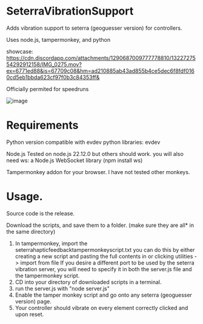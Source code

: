 # SeterraVibrationSupport
Adds vibration support to seterra (geoguesser version) for controllers.

Uses node.js, tampermonkey, and python

showcase: https://cdn.discordapp.com/attachments/1290687009777778810/1322727554292912158/IMG_0275.mov?ex=6771ed88&is=67709c08&hm=ad210885ab43ad855b4ce5dec6f8fdf0160cd5eb1bbda623cf97f0b3c84353ff&

Officially permited for speedruns

![image](https://github.com/user-attachments/assets/ebd08120-311d-45fe-a633-5b73806d6123)

# Requirements
Python version compatible with evdev
python libraries: evdev

Node.js
Tested on node.js 22.12.0 but others should work.
  you will also need ws: a Node.js WebSocket library (npm install ws)

Tampermonkey addon for your browser.
  I have not tested other monkeys.

# Usage.

Source code is the release.

Download the scripts, and save them to a folder. (make sure they are all* in the same directory)

1. In tampermonkey, import the seterrahapticfeedbacktampermonkeyscript.txt
    you can do this by either creating a new script and pasting the full contents in or clicking  utilities -> import from file
  If you desire a different port to be used by the seterra vibration server, you will need to specify it in both the server.js file and the tampermonkey script.
2. CD into your directory of downloaded scripts in a terminal.
3. run the server.js with "node server.js"
4. Enable the tamper monkey script and go onto any seterra (geoguesser version) page.
5. Your controller should vibrate on every element correctly clicked and upon reset.
